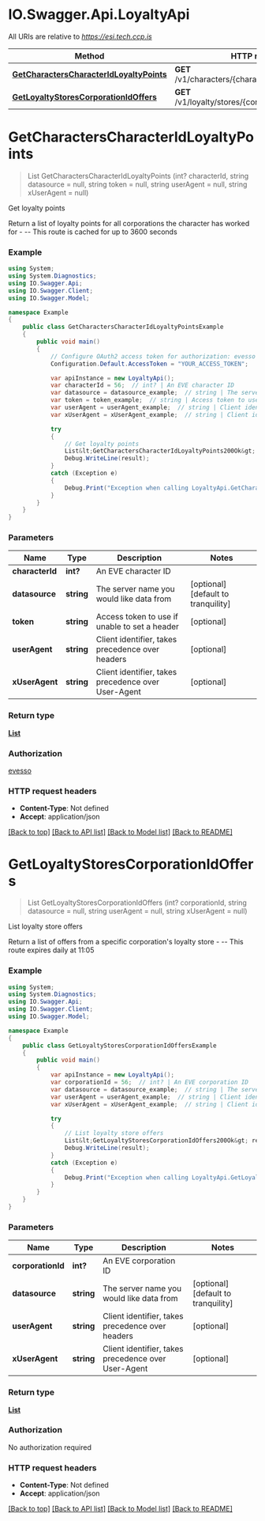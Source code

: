 # IO.Swagger.Api.LoyaltyApi

All URIs are relative to *https://esi.tech.ccp.is*

Method | HTTP request | Description
------------- | ------------- | -------------
[**GetCharactersCharacterIdLoyaltyPoints**](LoyaltyApi.md#getcharacterscharacteridloyaltypoints) | **GET** /v1/characters/{character_id}/loyalty/points/ | Get loyalty points
[**GetLoyaltyStoresCorporationIdOffers**](LoyaltyApi.md#getloyaltystorescorporationidoffers) | **GET** /v1/loyalty/stores/{corporation_id}/offers/ | List loyalty store offers


<a name="getcharacterscharacteridloyaltypoints"></a>
# **GetCharactersCharacterIdLoyaltyPoints**
> List<GetCharactersCharacterIdLoyaltyPoints200Ok> GetCharactersCharacterIdLoyaltyPoints (int? characterId, string datasource = null, string token = null, string userAgent = null, string xUserAgent = null)

Get loyalty points

Return a list of loyalty points for all corporations the character has worked for  - --  This route is cached for up to 3600 seconds

### Example
```csharp
using System;
using System.Diagnostics;
using IO.Swagger.Api;
using IO.Swagger.Client;
using IO.Swagger.Model;

namespace Example
{
    public class GetCharactersCharacterIdLoyaltyPointsExample
    {
        public void main()
        {
            // Configure OAuth2 access token for authorization: evesso
            Configuration.Default.AccessToken = "YOUR_ACCESS_TOKEN";

            var apiInstance = new LoyaltyApi();
            var characterId = 56;  // int? | An EVE character ID
            var datasource = datasource_example;  // string | The server name you would like data from (optional)  (default to tranquility)
            var token = token_example;  // string | Access token to use if unable to set a header (optional) 
            var userAgent = userAgent_example;  // string | Client identifier, takes precedence over headers (optional) 
            var xUserAgent = xUserAgent_example;  // string | Client identifier, takes precedence over User-Agent (optional) 

            try
            {
                // Get loyalty points
                List&lt;GetCharactersCharacterIdLoyaltyPoints200Ok&gt; result = apiInstance.GetCharactersCharacterIdLoyaltyPoints(characterId, datasource, token, userAgent, xUserAgent);
                Debug.WriteLine(result);
            }
            catch (Exception e)
            {
                Debug.Print("Exception when calling LoyaltyApi.GetCharactersCharacterIdLoyaltyPoints: " + e.Message );
            }
        }
    }
}
```

### Parameters

Name | Type | Description  | Notes
------------- | ------------- | ------------- | -------------
 **characterId** | **int?**| An EVE character ID | 
 **datasource** | **string**| The server name you would like data from | [optional] [default to tranquility]
 **token** | **string**| Access token to use if unable to set a header | [optional] 
 **userAgent** | **string**| Client identifier, takes precedence over headers | [optional] 
 **xUserAgent** | **string**| Client identifier, takes precedence over User-Agent | [optional] 

### Return type

[**List<GetCharactersCharacterIdLoyaltyPoints200Ok>**](GetCharactersCharacterIdLoyaltyPoints200Ok.md)

### Authorization

[evesso](../README.md#evesso)

### HTTP request headers

 - **Content-Type**: Not defined
 - **Accept**: application/json

[[Back to top]](#) [[Back to API list]](../README.md#documentation-for-api-endpoints) [[Back to Model list]](../README.md#documentation-for-models) [[Back to README]](../README.md)

<a name="getloyaltystorescorporationidoffers"></a>
# **GetLoyaltyStoresCorporationIdOffers**
> List<GetLoyaltyStoresCorporationIdOffers200Ok> GetLoyaltyStoresCorporationIdOffers (int? corporationId, string datasource = null, string userAgent = null, string xUserAgent = null)

List loyalty store offers

Return a list of offers from a specific corporation's loyalty store  - --  This route expires daily at 11:05

### Example
```csharp
using System;
using System.Diagnostics;
using IO.Swagger.Api;
using IO.Swagger.Client;
using IO.Swagger.Model;

namespace Example
{
    public class GetLoyaltyStoresCorporationIdOffersExample
    {
        public void main()
        {
            var apiInstance = new LoyaltyApi();
            var corporationId = 56;  // int? | An EVE corporation ID
            var datasource = datasource_example;  // string | The server name you would like data from (optional)  (default to tranquility)
            var userAgent = userAgent_example;  // string | Client identifier, takes precedence over headers (optional) 
            var xUserAgent = xUserAgent_example;  // string | Client identifier, takes precedence over User-Agent (optional) 

            try
            {
                // List loyalty store offers
                List&lt;GetLoyaltyStoresCorporationIdOffers200Ok&gt; result = apiInstance.GetLoyaltyStoresCorporationIdOffers(corporationId, datasource, userAgent, xUserAgent);
                Debug.WriteLine(result);
            }
            catch (Exception e)
            {
                Debug.Print("Exception when calling LoyaltyApi.GetLoyaltyStoresCorporationIdOffers: " + e.Message );
            }
        }
    }
}
```

### Parameters

Name | Type | Description  | Notes
------------- | ------------- | ------------- | -------------
 **corporationId** | **int?**| An EVE corporation ID | 
 **datasource** | **string**| The server name you would like data from | [optional] [default to tranquility]
 **userAgent** | **string**| Client identifier, takes precedence over headers | [optional] 
 **xUserAgent** | **string**| Client identifier, takes precedence over User-Agent | [optional] 

### Return type

[**List<GetLoyaltyStoresCorporationIdOffers200Ok>**](GetLoyaltyStoresCorporationIdOffers200Ok.md)

### Authorization

No authorization required

### HTTP request headers

 - **Content-Type**: Not defined
 - **Accept**: application/json

[[Back to top]](#) [[Back to API list]](../README.md#documentation-for-api-endpoints) [[Back to Model list]](../README.md#documentation-for-models) [[Back to README]](../README.md)

